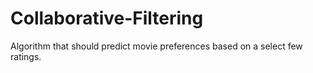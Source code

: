 # Collaborative-Filtering
Algorithm that should predict movie preferences based on a select few ratings.

